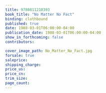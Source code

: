 ```yaml
---
title: 9780811210393
book_title: "No Matter No Fact"
binding: clothbound
published: true
date: 1988-03-01T06:00:00-04:00
publication_date: 1988-03-01T06:00:00-04:00
show_in_forthcoming: false
contributors:

cover_image_path: No_Matter_No_Fact.jpg
forsale: true
saleprice:
shipping_charge:
price_us:
price_cn:
trim_size:
page_count:
---
```


